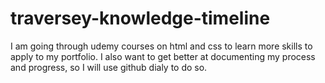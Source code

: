 # traversey-knowledge-timeline
I am going through udemy courses on html and css to learn more skills to apply to my portfolio. I also want to get better at documenting my process and progress, so I will use github dialy to do so.
